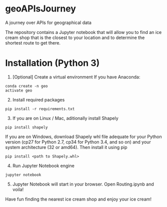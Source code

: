 # geoAPIsJourney
A journey over APIs for geographical data

The repository contains a Jupyter notebook that will allow you to find an ice cream shop that is the closest to your location and to determine the shortest route to get there. 

# Installation (Python 3)
1. [Optional] Create a virtual environment 
If you have Anaconda:
```
conda create -n geo
activate geo
```

2. Install required packages
```
pip install -r requirements.txt
```

3. If you are on Linux / Mac, aditionally install Shapely
```
pip install shapely
```
If you are on Windows, download Shapely whl file adequate for your Python version (cp27 for Python 2.7, cp34 for Python 3.4, and so on) and your system architecture (32 or amd64). Then install it using pip
```
pip install <path to Shapely.whl>
```

4. Run Jupyter Notebook engine
```
jupyter notebook
```

5. Jupyter Notebook will start in your browser. Open Routing.ipynb and voila! 

Have fun finding the nearest ice cream shop and enjoy your ice cream!
